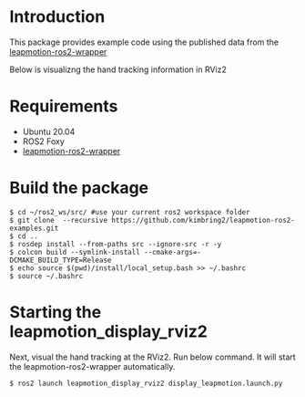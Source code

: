 # Introduction
This package provides example code using the published data from the [leapmotion-ros2-wrapper](https://github.com/kimbring2/leapmotion-ros2-wrapper)

Below is visualizng the hand tracking information in RViz2

# Requirements
- Ubuntu 20.04
- ROS2 Foxy
- [leapmotion-ros2-wrapper](https://github.com/kimbring2/leapmotion-ros2-wrapper)

# Build the package
```
$ cd ~/ros2_ws/src/ #use your current ros2 workspace folder
$ git clone  --recursive https://github.com/kimbring2/leapmotion-ros2-examples.git
$ cd ..
$ rosdep install --from-paths src --ignore-src -r -y
$ colcon build --symlink-install --cmake-args=-DCMAKE_BUILD_TYPE=Release
$ echo source $(pwd)/install/local_setup.bash >> ~/.bashrc
$ source ~/.bashrc
```

# Starting the leapmotion_display_rviz2 
Next, visual the hand tracking at the RViz2. Run below command. It will start the leapmotion-ros2-wrapper automatically.

```
$ ros2 launch leapmotion_display_rviz2 display_leapmotion.launch.py
```


